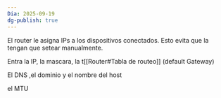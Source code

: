 ```yaml
---
Dia: 2025-09-19
dg-publish: true
---
```

El router le asigna IPs a los dispositivos conectados. Esto evita que la tengan que setear manualmente.

Entra la IP, la mascara, la t[[Router#Tabla de routeo]] (default Gateway)

El DNS ,el dominio y el nombre del host 

el MTU